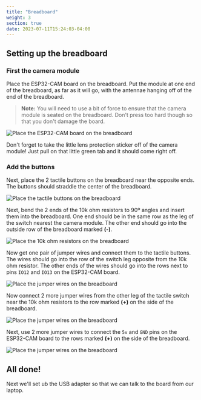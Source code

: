 ```yaml
---
title: "Breadboard"
weight: 3
section: true
date: 2023-07-11T15:24:03-04:00
---
```




## Setting up the breadboard

### First the camera module

Place the ESP32-CAM board on the breadboard. Put the module at one end of the breadboard, as far as it will go, with the antennae hanging off of the end of the breadboard.

> **Note:** You will need to use a bit of force to ensure that the camera module is seated on the breadboard. Don't press too hard though so that you don't damage the board.

![Place the ESP32-CAM board on the breadboard](/otterize-workshop/hardware/images/hardware-workshop-6.png)

Don't forget to take the little lens protection sticker off of the camera module! Just pull on that little green tab and it should come right off.

### Add the buttons

Next, place the 2 tactile buttons on the breadboard near the opposite ends. The buttons should straddle the center of the breadboard.

![Place the tactile buttons on the breadboard](/otterize-workshop/hardware/images/hardware-workshop-7.png)

Next, bend the 2 ends of the 10k ohm resistors to 90º angles and insert them into the breadboard. One end should be in the same row as the leg of the switch nearest the camera module. The other end should go into the outside row of the breadboard marked **(-)**.

![Place the 10k ohm resistors on the breadboard](/otterize-workshop/hardware/images/hardware-workshop-8.png)

Now get one pair of jumper wires and connect them to the tactile buttons. The wires should go into the row of the switch leg opposite from the 10k ohm resistor. The other ends of the wires should go into the rows next to pins `IO12` and `IO13` on the ESP32-CAM board.

![Place the jumper wires on the breadboard](/otterize-workshop/hardware/images/hardware-workshop-9.png)

Now connect 2 more jumper wires from the other leg of the tactile switch near the 10k ohm resistors to the row marked **(+)** on the side of the breadboard.

![Place the jumper wires on the breadboard](/otterize-workshop/hardware/images/hardware-workshop-10.png)

Next, use 2 more jumper wires to connect the `5v` and `GND` pins on the ESP32-CAM board to the rows marked **(+)** on the side of the breadboard.

![Place the jumper wires on the breadboard](/otterize-workshop/hardware/images/hardware-workshop-11.png)

## All done!

Next we'll set ub the USB adapter so that we can talk to the board from our laptop.